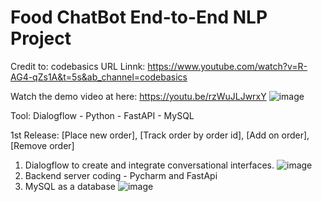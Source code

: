 # Food ChatBot End-to-End NLP Project
Credit to: codebasics
URL Linnk: https://www.youtube.com/watch?v=R-AG4-qZs1A&t=5s&ab_channel=codebasics

Watch the demo video at here: https://youtu.be/rzWuJLJwrxY
![image](https://github.com/user-attachments/assets/36818e53-16ce-45c0-b9a6-a47a3ed2da5f)

Tool: Dialogflow - Python - FastAPI - MySQL

1st Release: [Place new order], [Track order by order id], [Add on order],[Remove order]

1. Dialogflow to create and integrate conversational interfaces.
![image](https://github.com/user-attachments/assets/4c1cf8a7-f87f-4ba5-a16d-03bf31aeb263)
2. Backend server coding - Pycharm and FastApi
3. MySQL as a database
![image](https://github.com/user-attachments/assets/551b716e-ba96-4a82-909e-19662fccf2e9)




